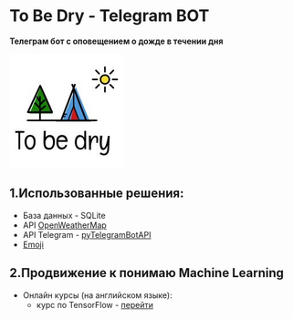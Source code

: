 # To Be Dry - Telegram BOT
**Телеграм бот с оповещением о дожде в течении дня**

![Image Logo](https://github.com/SerbulEvhenii/To_be_dry_bot/blob/master/tobedry_logo.jpg)

## 1.Использованные решения:
- База данных - SQLite
- API [OpenWeatherMap](https://openweathermap.org/api)
- API Telegram - [pyTelegramBotAPI](https://github.com/eternnoir/pyTelegramBotAPI)
- [Emoji](https://github.com/carpedm20/emoji/)

## 2.Продвижение к понимаю Machine Learning
- Онлайн курсы (на английском языке):
  - курс по TensorFlow - [перейти](https://www.coursera.org/learn/introduction-tensorflow)
